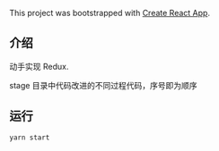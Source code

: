This project was bootstrapped with [Create React App](https://github.com/facebook/create-react-app).

## 介绍

动手实现 Redux.

stage 目录中代码改进的不同过程代码，序号即为顺序

## 运行
```bash
yarn start
```
